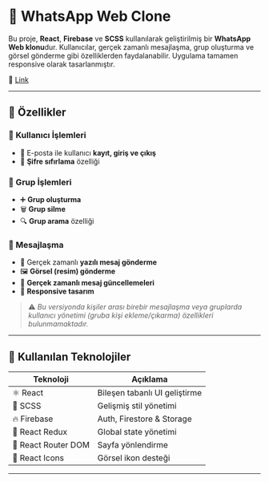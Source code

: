 # 💬 WhatsApp Web Clone

Bu proje, **React**, **Firebase** ve **SCSS** kullanılarak geliştirilmiş bir **WhatsApp Web klonu**dur. Kullanıcılar, gerçek zamanlı mesajlaşma, grup oluşturma ve görsel gönderme gibi özelliklerden faydalanabilir. Uygulama tamamen responsive olarak tasarlanmıştır.

🔗 [Link]([https://lnkd.in/dBiiu_5G](https://whatsapp-web-clone-sandy.vercel.app))

---

## 🔎 Özellikler

### 🔐 Kullanıcı İşlemleri
- 📧 E-posta ile kullanıcı **kayıt, giriş ve çıkış**
- 🔁 **Şifre sıfırlama** özelliği

### 👥 Grup İşlemleri
- ➕ **Grup oluşturma**
- 🗑️ **Grup silme**
- 🔍 **Grup arama** özelliği

### 💬 Mesajlaşma
- 📝 Gerçek zamanlı **yazılı mesaj gönderme**
- 🖼️ **Görsel (resim) gönderme**
- 🔄 **Gerçek zamanlı mesaj güncellemeleri**
- 📱 **Responsive tasarım**

> ⚠️ *Bu versiyonda kişiler arası birebir mesajlaşma veya gruplarda kullanıcı yönetimi (gruba kişi ekleme/çıkarma) özellikleri bulunmamaktadır.*

---

## 🧰 Kullanılan Teknolojiler

| Teknoloji           | Açıklama                         |
|---------------------|----------------------------------|
| ⚛️ React            | Bileşen tabanlı UI geliştirme     |
| 🎨 SCSS             | Gelişmiş stil yönetimi            |
| 🔥 Firebase         | Auth, Firestore & Storage         |
| 🧠 React Redux      | Global state yönetimi            |
| 🚦 React Router DOM | Sayfa yönlendirme                |
| 💎 React Icons      | Görsel ikon desteği              |

---
